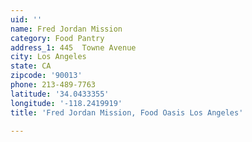 ```yaml
---
uid: ''
name: Fred Jordan Mission
category: Food Pantry
address_1: 445  Towne Avenue
city: Los Angeles
state: CA
zipcode: '90013'
phone: 213-489-7763
latitude: '34.0433355'
longitude: '-118.2419919'
title: 'Fred Jordan Mission, Food Oasis Los Angeles'

---
```

